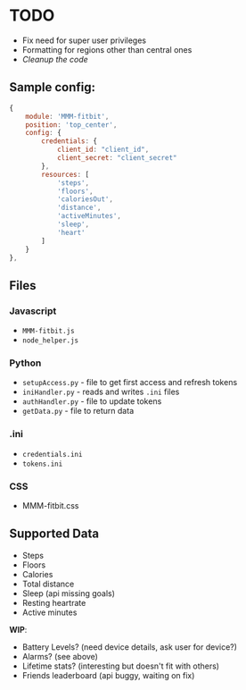 TODO
==
* Fix need for super user privileges
* Formatting for regions other than central ones
* _Cleanup the code_

## Sample config:
````javascript
{
	module: 'MMM-fitbit',
	position: 'top_center',
	config: {
		credentials: {
			client_id: "client_id",
			client_secret: "client_secret"
		},
		resources: [
			'steps',
			'floors',
			'caloriesOut',
			'distance',
			'activeMinutes',
			'sleep',
			'heart'
		]
	}
},
````

Files
--
### Javascript
* `MMM-fitbit.js`
* `node_helper.js`

### Python
* `setupAccess.py` - file to get first access and refresh tokens
* `iniHandler.py` - reads and writes `.ini` files
* `authHandler.py` - file to update tokens
* `getData.py` - file to return data

### .ini
* `credentials.ini`
* `tokens.ini`

### CSS
* MMM-fitbit.css

Supported Data
--
* Steps
* Floors
* Calories
* Total distance
* Sleep (api missing goals)
* Resting heartrate
* Active minutes

**WIP**:
* Battery Levels? (need device details, ask user for device?)
* Alarms? (see above)
* Lifetime stats? (interesting but doesn't fit with others)
* Friends leaderboard (api buggy, waiting on fix)
